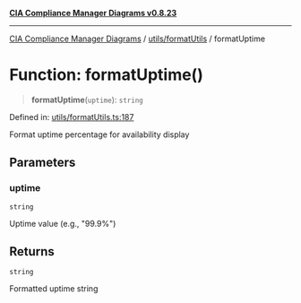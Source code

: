 [**CIA Compliance Manager Diagrams v0.8.23**](../../../README.md)

***

[CIA Compliance Manager Diagrams](../../../modules.md) / [utils/formatUtils](../README.md) / formatUptime

# Function: formatUptime()

> **formatUptime**(`uptime`): `string`

Defined in: [utils/formatUtils.ts:187](https://github.com/Hack23/cia-compliance-manager/blob/55488ba3ac0003e4435eb3634b6ab6e9b8b05a9b/src/utils/formatUtils.ts#L187)

Format uptime percentage for availability display

## Parameters

### uptime

`string`

Uptime value (e.g., "99.9%")

## Returns

`string`

Formatted uptime string
